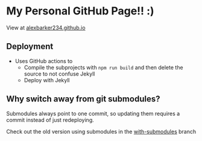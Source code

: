 # My Personal GitHub Page!! :)
View at [alexbarker234.github.io](https://alexbarker234.github.io)

## Deployment
- Uses GitHub actions to
  - Compile the subprojects with `npm run build` and then delete the source to not confuse Jekyll
  - Deploy with Jekyll

## Why switch away from git submodules?
Submodules always point to one commit, so updating them requires a commit instead of just redeploying.

Check out the old version using submodules in the [with-submodules](https://github.com/alexbarker234/alexbarker234.github.io/tree/with-submodules) branch
